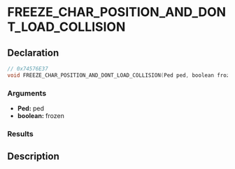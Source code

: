 # FREEZE_CHAR_POSITION_AND_DONT_LOAD_COLLISION

## Declaration
```cpp
// 0x74576E37
void FREEZE_CHAR_POSITION_AND_DONT_LOAD_COLLISION(Ped ped, boolean frozen);
```

### Arguments
- **Ped:** ped
- **boolean:** frozen

### Results

## Description
